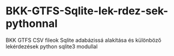 # BKK-GTFS-Sqlite-lek-rdez-sek-pythonnal
BKK GTFS CSV fileok Sqlite adabázissá alakítása és különböző lekérdezések python sqlite3 modullal
